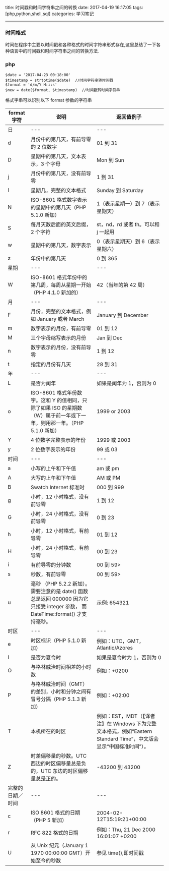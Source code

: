 title: 时间戳和时间字符串之间的转换
date: 2017-04-19 16:17:05
tags: [php,python,shell,sql]
categories: 学习笔记

---
### 时间格式
  时间在程序中主要以时间戳和各种格式的时间字符串形式存在,这里总结了一下各种语言中的时间戳和时间字符串之间的转换方法.
### php
	$date = '2017-04-23 00:18:00'    
	$timestamp = strtotime($date)  //时间字符串转时间戳
	$format = 'd/m/Y H:i:s'  
	$new = date($format, $timestamp)  //时间戳转时间字符串  
  
  格式字串可以识别以下 format 参数的字符串  

format字符 | 说明 | 返回值例子
--|--|--
日 | ---| ---
d | 月份中的第几天，有前导零的 2 位数字	 | 01 到 31
D | 星期中的第几天，文本表示，3 个字母 | Mon 到 Sun
j | 月份中的第几天，没有前导零	 | 1 到 31
l | 星期几，完整的文本格式	 | Sunday 到 Saturday
N | ISO-8601 格式数字表示的星期中的第几天（PHP 5.1.0 新加） | 1（表示星期一）到 7（表示星期天）
S | 每月天数后面的英文后缀，2 个字符 | st，nd，rd 或者 th。可以和 j 一起用
w | 星期中的第几天，数字表示 | 0（表示星期天）到 6（表示星期六）
z | 年份中的第几天 | 0 到 365
星期	 | --- | ---
W | ISO-8601 格式年份中的第几周，每周从星期一开始（PHP 4.1.0 新加的） | 42（当年的第 42 周）
月 | --- | ---
F | 月份，完整的文本格式，例如 January 或者 March | January 到 December
m | 数字表示的月份，有前导零 | 01 到 12
M | 三个字母缩写表示的月份	 | Jan 到 Dec
n | 数字表示的月份，没有前导零	 | 1 到 12
t | 指定的月份有几天 | 28 到 31
年 | --- | ---
L | 是否为闰年 | 如果是闰年为 1，否则为 0
o | ISO-8601 格式年份数字。这和 Y 的值相同，只除了如果 ISO 的星期数（W）属于前一年或下一年，则用那一年。（PHP 5.1.0 新加） | 1999 or 2003
Y | 4 位数字完整表示的年份 | 1999 或 2003
y | 2 位数字表示的年份 | 99 或 03
时间	 | --- | ---
a | 小写的上午和下午值 | am 或 pm
A | 大写的上午和下午值 | AM 或 PM
B | Swatch Internet 标准时 | 000 到 999
g | 小时，12 小时格式，没有前导零 | 1 到 12
G | 小时，24 小时格式，没有前导零 | 0 到 23
h | 小时，12 小时格式，有前导零 | 01 到 12
H | 小时，24 小时格式，有前导零 | 00 到 23
i | 有前导零的分钟数 | 00 到 59>
s | 秒数，有前导零 | 00 到 59>
u | 毫秒 （PHP 5.2.2 新加）。需要注意的是 date() 函数总是返回 000000 因为它只接受 integer 参数， 而 DateTime::format() 才支持毫秒。 | 示例: 654321
时区	 | --- | ---
e | 时区标识（PHP 5.1.0 新加） | 例如：UTC，GMT，Atlantic/Azores
I | 是否为夏令时 | 如果是夏令时为 1，否则为 0
O | 与格林威治时间相差的小时数 | 例如：+0200
P | 与格林威治时间（GMT）的差别，小时和分钟之间有冒号分隔（PHP 5.1.3 新加） | 例如：+02:00
T | 本机所在的时区 | 例如：EST，MDT（【译者注】在 Windows 下为完整文本格式，例如“Eastern Standard Time”，中文版会显示“中国标准时间”）。
Z | 时差偏移量的秒数。UTC 西边的时区偏移量总是负的，UTC 东边的时区偏移量总是正的。 | -43200 到 43200
完整的日期／时间 | --- | ---
c | ISO 8601 格式的日期（PHP 5 新加） | 2004-02-12T15:19:21+00:00
r | RFC 822 格式的日期 | 例如：Thu, 21 Dec 2000 16:01:07 +0200
U | 从 Unix 纪元（January 1 1970 00:00:00 GMT）开始至今的秒数 | 参见 time(),即时间戳